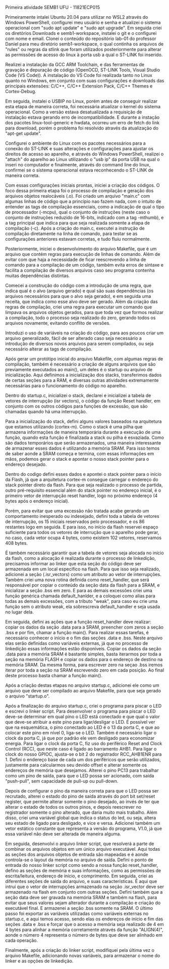 Primeira atividade SEMB1 UFU - 11821ECP015

Primeiramente intalei Ubuntu 20.04 para utilizar no WSL2 através do Windows PowerShell, 
configurei meu usuário e senha e atualizei o sistema operacional com "sudo apt update"
e "sudo apt upgrade". Em seguida criei os diretórios Downloads e semb1-workspace, instalei
o git e o configurei com nome e email. Clonei o conteúdo do repositório lab-01 do professor Daniel
para meu diretório semb1-workspace, o qual continha os arquivos de "rules" ou regras da stlink
que foram utilizados posteriormente para alterar as permissões de acesso do linux à porta usb
a qual o ST-LINK foi inserido.

Realizei a instalação da GCC ARM Toolchain, e das ferramentas de gravação e depuração de código
(OpenOCD, ST-LINK Tools, Visual Studio Code (VS Code)). A instalação do VS Code foi realizada
tanto no Linux quanto no Windows, em conjunto com suas configurações e downloads das principais
extensões: C/C++, C/C++ Extension Pack, C/C++ Themes e Cortex-Debug.

Em seguida, instalei o USBIP no Linux, porém antes de conseguir realizar esta etapa de maneira
correta, foi necessária atualizar o kernel do sistema operacional. Como a versão estava desatualizada
a requisição de instalação estava gerando erro de incompatibilidade. E durante a instação dos pacotes
linux-tool-generic e hwdata, ocorreu um erro de fetch do link para download, porém o problema foi
resolvido através da atualização do "apt-get update".

Configurei o ambiente do Linux com os pacotes necessários para a conexão do ST-LINK e suas alterações
e configurações para ajustar os direitos de acesso ao aparelho, e através do Windows PowerShell, 
realizei o "attach" do aparelho ao Linux utilizando o "usb ip" da porta USB na qual o inseri no computador
e finalmente, através do command line do linux, confirmei se o sistema operacional estava reconhecendo o
ST-LINK de maneira correta.

Com essas configurações iniciais prontas, iniciei a criação dos códigos. O foco dessa primeira etapa foi
o processo de compilação e geração dos arquivos objetos realocáveis (.o). Foi criado um arquivo "main.c"
com algumas linhas de código que a princípio nao fazem nada, com o intuito de entender as tags de compilação
essenciais, como a indicação de qual o tipo de processador (-mcpu), qual o conjunto de instruções (neste caso
o conjunto de instruções reduzido de 16-bits, indicado com a tag -mthumb), e a tag principal que indica para que
seja realizada somente a etapa de compilação (-c). Após a criação do main.c, executei a instrução de compilação
diretamente na linha de comando, para testar se as configurações anteriores estavam corretas, e tudo fluiu normalmente.

Posteriormente, iniciei o desenvolvimento do arquivo Makefile, que é um arquivo que contém regras para execução de linhas
de comando. Além de evitar com que haja a necessidade de ficar reescrevendo a linha de comando para a compilação de um código,
também evita erros de sintaxe e facilita a compilação de diversos arquivos caso seu programa contenha muitas dependências distintas.

Comecei a construção do código com a introdução de uma regra, que indica qual é o alvo (arquivo gerado) e qual são suas dependências 
(os arquivos necessários para que o alvo seja gerado), e em seguida uma receita, que indica como esse alvo deve ser gerado. Além da criação
das regras de compilação, criei uma regra para executar um comando que limpava os arquivos objetos gerados, para que toda vez que formos realizar
a compilação, todo o processo seja realizado do zero, gerando todos os arquivos novamente, evitando conflito de versões.

Introduzi o uso de variáveis na criação do código, para aos poucos criar um arquivo generalizado, fácil de ser alterado
caso seja necessário a introdução de diversos novos arquivos para serem compilados, ou seja necessário alterar as tags
de compilação.

Após gerar um protótipo inicial do arquivo Makefile, com algumas regras de compilação, também é necessário a criação de alguns arquivos
que são previamente executados ao main(), um deles é o startup ou arquivo de inicialização. Aqui definimos a inicialização dos stacks,
transferimos dados de certas seções para a RAM, e diversas outras atividades extremamente necessárias para o funcionamento do código no aparelho.

Dentro do startup.c, inicializei o stack, declarei e inicializei a tabela de vetores de interrupção (isr vectors), o código da função Reset handler,
em conjunto com os outros códigos para funções de excessão, que são chamadas quando há uma interrupção. 

Para a inicialização do stack, defini alguns valores baseados na arquitetura que estamos utilizando (cortex-m). Como o stack é uma pilha que armazena informações 
de maneira temporária durante a execução de uma função, quando esta função é finalizada a stack ou pilha é esvaziada. Como são dados temporários que serão armazenados, uma maneira
interessante de armazenar esses dados é utilizando a memória SRAM. Para isso temos de saber aonde a SRAM começa e termina, com essas informações em mãos, podemos gerar o stack
e apontar o nosso stack pointer para o endereço desejado.

Dentro do codigo defini esses dados e apontei o stack pointer para o início da Flash, já que a arquitetura cortex-m consegue carregar o endereço do stack pointer direto da flash.
Para que seja realizado o processo de partida, outro pré-requisito essencial além do stack pointer no endereço inicial, é o primeiro vetor de interrupção reset handler, logo no
próximo endereço (4 bytes após o endereço inicial).

Porém, para evitar que uma excessão não tratada acabe gerando um comportamento inesperado ou indesejado, defini toda a tabela de vetores de interrupção, os 15 iniciais reservados pelo
processador, e os 86 restantes logo em seguida. E para isso, no início da flash reservei espaço suficiente para todos os vetores de interrução que o aparelho pode gerar, no caso, cada
vetor ocupa 4 bytes, como existem 102 vetores, reservamos 408 bytes.

É também necessário garantir que a tabela de vetores seja alocada no início da flash, como a alocação é realizada durante o processo de linkedição, precisamos informar ao linker que esta
seção do código deve ser armazenada em um local específico na flash. Para que isso seja realizado, adicionei a seção (.isr_vectors) como um atributo ao vetor de interrupções. Também criei
uma nova rotina definida como reset_handler, que será responsável por copiar o conteúdo da seção data da flash para a SRAM, e inicializar a seção .bss em zero. E para as demais excessões
criei uma função genérica chamada default_hanlder, e a coloquei como alias para todas as demais excessões, com a tributo "weak", para caso eu crie uma função sem o atributo weak, ela sobrescreva
default_handler e seja usada no lugar dela.

Em seguida, defini as ações que a função reset_handler deve realizar: copiar os dados da seção .data para a SRAM, preencher com zeros a seção .bss e por fim, chamar a função main().
Para realizar essas tarefas, é necessário conhecer o início e o fim das seções .data e .bss. Neste arquivo elas serão definidas como variáveis externas, já que no processo de linkedição
essas informações estão disponíveis. Copiar os dados da seção .data para a memória SRAM é bastante simples, basta iterarmos por toda a seção na memória FLASH e copiar os dados para o endereço 
de destino na memória SRAM. Da mesma forma, para escrever zero na seçao .bss iremos iterar por toda a seção na SRAM escrevendo zero em cada posição. Ao final deste processo basta chamar a função main().

Após a criação destas etapas no arquivo startup.c, adicionei ele como um arquivo que deve ser compilado ao arquivo Makefile, para que seja gerado o arquivo "startup.o".

Após a finalização do arquivo startup.c, criei o programa para piscar o LED e escrevi o linker script. Para desenvolver o programa para piscar o LED deve-se determinar em qual pino o LED está conectado e que qual
o valor que deve-se atribuir a este pino para ligar/desligar o LED. É possível ver que na esquemática, o pino conectado ao LED é o 13 da porta C, e que ao colocar este pino em nível 0, liga-se o LED. Também é necessário
ligar o clock da porta C, já que por padrão ele vem desligado para economizar energia.
Para ligar o clock da porta C, fiz uso do periférico Reset and Clock Control (RCC), que neste caso é ligado ao barramento AHB1. Para ligar o clock do nosso GPIOC, ajusta-se o bit 2 do registrador RCC_AHB1ENR para 1.
Defini o endereço base de cada um dos periféricos que serão utilizados, justamente para calcularmos seu devido offset e alterar somente os endereços de memória que desejamos. Alterei o pino PC13 para trabalhar como um
pino de saída, para que o LED possa ser acionado, com saída "push-pull", sem capacidade de pull-up ou pull-down.

Depois de configurar o pino da maneira correta para que o LED possa ser recrutado, alterei o estado do pino de saída através do port bit set/reset register, que permite alterar somente o pino desejado, ao invés de ter
que alterar o estado de todos os outros pinos, e depois reescrever no registrador somente o pino alterado, que daria muito mais trabalho. Além disso, criei uma variável global que indica o status do led, ou seja, altera
seu estado de ligado para desligado, e vice e versa. Adicionei também um vetor estático constante que representa a versão do programa, V1.0, já que essa variável não deve ser alterada de maneira alguma.

Em seguida, desenvolvi o arquivo linker script, que resolverá a parte de combinar os arquivos objetos em um único arquivo executável. Aqui todas as seções dos arquivos objetos de entrada são mapeadas e é aonde controla-se
o layout da memória no arquivo de saída. Defini o ponto de entrada do nosso linker script como sendo a nossa função reset_handler, defino as seções de memória e suas informações, como as permissões de escrita/leitura, endereço
de início, e comprimento. Em seguida, criei as diferentes seções de saída do arquivo, e suas características. É aqui que intruí que o vetor de interrupções armazenado na seção .isr_vector deve ser armazenado na flash em conjunto
com outras seções. Defini também que a seção data deve ser gravada na memória SRAM e também na flash, para evitar que seus valores sejam alterador durante a compilação e criação do executável final. E armazenei a seção .bss
somente na SRAM. O último passo foi exportar as variáveis utilizadas como variáveis externas no startup.c, e aqui temos acesso, sendo elas os endereços de início e fim das seções .data e .bss e forçar que o acesso a memória seja
realizado de 4 em 4 bytes para alinhar a memória corretamente através da função "ALIGN(4)", aonde o número 4 representa o número de bytes que deve ser alinhado em cada operação.

Finalmente, após a criação do linker script, modifiquei pela última vez o arquivo Makefile, adicionando novas variáveis, para armazenar o nome do linker e as opções de linkedição.





